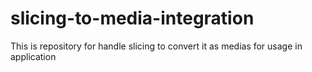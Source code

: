 # slicing-to-media-integration
This is repository for handle slicing to convert it as medias for usage in application
